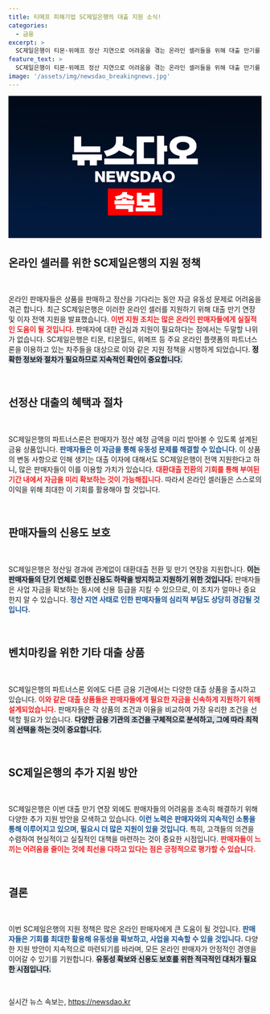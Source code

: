 ```yaml
---
title: 티메프 피해기업 SC제일은행의 대출 지원 소식!
categories:
  - 금융
excerpt: >
  SC제일은행이 티몬·위메프 정산 지연으로 어려움을 겪는 온라인 셀러들을 위해 대출 만기를 연장하고 이자를 전액 지원합니다. 대환 대출로 신용도 하락 걱정 없이 자금 부담을 덜어주겠다는 노력이 주목받고 있습니다!
feature_text: >
  SC제일은행이 티몬·위메프 정산 지연으로 어려움을 겪는 온라인 셀러들을 위해 대출 만기를 연장하고 이자를 전액 지원합니다. 대환 대출로 신용도 하락 걱정 없이 자금 부담을 덜어주겠다는 노력이 주목받고 있습니다!
image: '/assets/img/newsdao_breakingnews.jpg'
---
```


<p><img src="/assets/img/newsdao_breakingnews.jpg" alt="koreaapp 속보" /></p>

<h2 data-ke-size="size26">온라인 셀러를 위한 SC제일은행의 지원 정책</h2>

<p data-ke-size="size16">&nbsp;</p>

<p>온라인 판매자들은 상품을 판매하고 정산을 기다리는 동안 자금 유동성 문제로 어려움을 겪곤 합니다. 최근 SC제일은행은 이러한 온라인 셀러를 지원하기 위해 대출 만기 연장 및 이자 전액 지원을 발표했습니다. <b><span style="color: #ee2323;">이번 지원 조치는 많은 온라인 판매자들에게 실질적인 도움이 될 것입니다.</span></b> 판매자에 대한 관심과 지원이 필요하다는 점에서는 두말할 나위가 없습니다. SC제일은행은 티몬, 티몬월드, 위메프 등 주요 온라인 플랫폼의 파트너스론을 이용하고 있는 차주들을 대상으로 이와 같은 지원 정책을 시행하게 되었습니다. <b><span style="background-color: #21538527;">정확한 정보와 절차가 필요하므로 지속적인 확인이 중요합니다.</span></b></p>

<p data-ke-size="size16">&nbsp;</p>

<h2 data-ke-size="size26">선정산 대출의 혜택과 절차</h2>

<p data-ke-size="size16">&nbsp;</p>

<p>SC제일은행의 파트너스론은 판매자가 정산 예정 금액을 미리 받아볼 수 있도록 설계된 금융 상품입니다. <b><span style="color: #1a5490;">판매자들은 이 자금을 통해 유동성 문제를 해결할 수 있습니다.</span></b> 이 상품의 변동 사항으로 인해 생기는 대출 이자에 대해서도 SC제일은행이 전액 지원한다고 하니, 많은 판매자들이 이를 이용할 가치가 있습니다. <b><span style="color: #ee2323;">대환대출 전환의 기회를 통해 부여된 기간 내에서 자금을 미리 확보하는 것이 가능해집니다.</span></b> 따라서 온라인 셀러들은 스스로의 이익을 위해 최대한 이 기회를 활용해야 할 것입니다. </p>

<p data-ke-size="size16">&nbsp;</p>

<h2 data-ke-size="size26">판매자들의 신용도 보호</h2>

<p data-ke-size="size16">&nbsp;</p>

<p>SC제일은행은 정산일 경과에 관계없이 대환대출 전환 및 만기 연장을 지원합니다. <b><span style="background-color: #21538527;">이는 판매자들의 단기 연체로 인한 신용도 하락을 방지하고 지원하기 위한 것입니다.</span></b> 판매자들은 사업 자금을 확보하는 동시에 신용 등급을 지킬 수 있으므로, 이 조치가 얼마나 중요한지 알 수 있습니다. <b><span style="color: #1a5490;">정산 지연 사태로 인한 판매자들의 심리적 부담도 상당히 경감될 것입니다.</span></b></p>

<p data-ke-size="size16">&nbsp;</p>

<h2 data-ke-size="size26">벤치마킹을 위한 기타 대출 상품</h2>

<p data-ke-size="size16">&nbsp;</p>

<p>SC제일은행의 파트너스론 외에도 다른 금융 기관에서는 다양한 대출 상품을 출시하고 있습니다. <b><span style="color: #ee2323;">이와 같은 대출 상품들은 판매자들에게 필요한 자금을 신속하게 지원하기 위해 설계되었습니다.</span></b> 판매자들은 각 상품의 조건과 이율을 비교하여 가장 유리한 조건을 선택할 필요가 있습니다. <b><span style="background-color: #21538527;">다양한 금융 기관의 조건을 구체적으로 분석하고, 그에 따라 최적의 선택을 하는 것이 중요합니다.</span></b></p>

<p data-ke-size="size16">&nbsp;</p>

<h2 data-ke-size="size26">SC제일은행의 추가 지원 방안</h2>

<p data-ke-size="size16">&nbsp;</p>

<p>SC제일은행은 이번 대출 만기 연장 외에도 판매자들의 어려움을 조속히 해결하기 위해 다양한 추가 지원 방안을 모색하고 있습니다. <b><span style="color: #1a5490;">이런 노력은 판매자와의 지속적인 소통을 통해 이루어지고 있으며, 필요시 더 많은 지원이 있을 것입니다.</span></b> 특히, 고객들의 의견을 수렴하여 현실적이고 실질적인 대책을 마련하는 것이 중요한 시점입니다. <b><span style="color: #ee2323;">판매자들이 느끼는 어려움을 줄이는 것에 최선을 다하고 있다는 점은 긍정적으로 평가할 수 있습니다.</span></b></p>

<p data-ke-size="size16">&nbsp;</p>

<h2 data-ke-size="size26">결론</h2>

<p data-ke-size="size16">&nbsp;</p>

<p>이번 SC제일은행의 지원 정책은 많은 온라인 판매자에게 큰 도움이 될 것입니다. <b><span style="color: #1a5490;">판매자들은 기회를 최대한 활용해 유동성을 확보하고, 사업을 지속할 수 있을 것입니다.</span></b> 다양한 지원 방안이 지속적으로 마련되기를 바라며, 모든 온라인 판매자가 안정적인 경영을 이어갈 수 있기를 기원합니다. <b><span style="background-color: #21538527;">유동성 확보와 신용도 보호를 위한 적극적인 대처가 필요한 시점입니다.</span></b></p>

<p data-ke-size="size16">&nbsp;</p>
실시간 뉴스 속보는, <a href="https://newsdao.kr" rel="dofollow">https://newsdao.kr</a>


